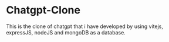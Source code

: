 # Chatgpt-Clone
This is the clone of chatgpt that i have developed by using vitejs, expressJS, nodeJS and mongoDB as a database.

